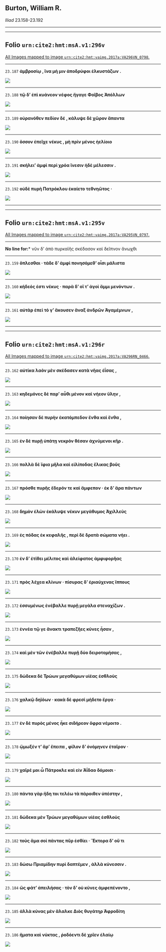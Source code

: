 ## Burton, William R.

*Iliad* 23.158-23.192

---

---

## **Folio `urn:cite2:hmt:msA.v1:296v`**



[All Images mapped to image `urn:cite2:hmt:vaimg.2017a:VA296VN_0798`.](http://www.homermultitext.org/ict2/index.html?urn=urn:cite2:hmt:vaimg.2017a:VA296VN_0798@0.4751,0.2411,0.4123,0.02130&urn=urn:cite2:hmt:vaimg.2017a:VA296VN_0798@0.4751,0.2610,0.4140,0.02130&urn=urn:cite2:hmt:vaimg.2017a:VA296VN_0798@0.4742,0.2830,0.4149,0.01798&urn=urn:cite2:hmt:vaimg.2017a:VA296VN_0798@0.4761,0.2997,0.4016,0.02130&urn=urn:cite2:hmt:vaimg.2017a:VA296VN_0798@0.4742,0.3216,0.4130,0.01867&urn=urn:cite2:hmt:vaimg.2017a:VA296VN_0798@0.4748,0.3391,0.4158,0.02075)

---- 

 `23.187`  **ἀμβροσίῳ , ἵνα μή μιν ἀποδρύφοι ἑλκυστάζων .** 

 <a href="http://www.homermultitext.org/ict2/index.html?urn=urn:cite2:hmt:vaimg.2017a:VA296VN_0798@0.4751,0.2411,0.4123,0.02130"><img src="http://beta.hpcc.uh.edu/scs/image/500/500/urn:cite2:hmt:vaimg.2017a:VA296VN_0798@0.4751,0.2411,0.4123,0.02130"/></a> 

---- 

 `23.188`  **τῷ δʼ ἐπὶ κυάνεον νέφος ἤγαγε Φοῖβος Ἀπόλλων** 

 <a href="http://www.homermultitext.org/ict2/index.html?urn=urn:cite2:hmt:vaimg.2017a:VA296VN_0798@0.4751,0.2610,0.4140,0.02130"><img src="http://beta.hpcc.uh.edu/scs/image/500/500/urn:cite2:hmt:vaimg.2017a:VA296VN_0798@0.4751,0.2610,0.4140,0.02130"/></a> 

---- 

 `23.189`  **οὐρανόθεν πεδίον δέ , κάλυψε δὲ χῶρον ἅπαντα** 

 <a href="http://www.homermultitext.org/ict2/index.html?urn=urn:cite2:hmt:vaimg.2017a:VA296VN_0798@0.4742,0.2830,0.4149,0.01798"><img src="http://beta.hpcc.uh.edu/scs/image/500/500/urn:cite2:hmt:vaimg.2017a:VA296VN_0798@0.4742,0.2830,0.4149,0.01798"/></a> 

---- 

 `23.190`  **ὅσσον ἐπεῖχε νέκυς , μὴ πρὶν μένος ἠελίοιο** 

 <a href="http://www.homermultitext.org/ict2/index.html?urn=urn:cite2:hmt:vaimg.2017a:VA296VN_0798@0.4761,0.2997,0.4016,0.02130"><img src="http://beta.hpcc.uh.edu/scs/image/500/500/urn:cite2:hmt:vaimg.2017a:VA296VN_0798@0.4761,0.2997,0.4016,0.02130"/></a> 

---- 

 `23.191`  **σκήλειʼ ἀμφὶ περὶ χρόα ἴνεσιν ἠδὲ μέλεσσιν .** 

 <a href="http://www.homermultitext.org/ict2/index.html?urn=urn:cite2:hmt:vaimg.2017a:VA296VN_0798@0.4742,0.3216,0.4130,0.01867"><img src="http://beta.hpcc.uh.edu/scs/image/500/500/urn:cite2:hmt:vaimg.2017a:VA296VN_0798@0.4742,0.3216,0.4130,0.01867"/></a> 

---- 

 `23.192`  **οὐδὲ πυρὴ Πατρόκλου ἐκαίετο τεθνηῶτος ·** 

 <a href="http://www.homermultitext.org/ict2/index.html?urn=urn:cite2:hmt:vaimg.2017a:VA296VN_0798@0.4748,0.3391,0.4158,0.02075"><img src="http://beta.hpcc.uh.edu/scs/image/500/500/urn:cite2:hmt:vaimg.2017a:VA296VN_0798@0.4748,0.3391,0.4158,0.02075"/></a> 

---

---

## **Folio `urn:cite2:hmt:msA.v1:295v`**



[All Images mapped to image `urn:cite2:hmt:vaimg.2017a:VA295VN_0797`.](http://www.homermultitext.org/ict2/index.html?urn=urn:cite2:hmt:vaimg.2017a:VA295VN_0797@0.4838,0.6642,0.4175,0.01867&urn=urn:cite2:hmt:vaimg.2017a:VA295VN_0797@0.4854,0.6862,0.4202,0.01466&urn=urn:cite2:hmt:vaimg.2017a:VA295VN_0797@0.4845,0.7032,0.4200,0.01660)

--- 

 **No line for:*** νῦν δʼ ἀπὸ πυρκαϊῆς σκέδασον καὶ δεῖπνον ἄνωχθι

---- 

 `23.159`  **ὅπλεσθαι · τάδε δʼ ἀμφὶ πονησόμεθʼ οἷσι μάλιστα** 

 <a href="http://www.homermultitext.org/ict2/index.html?urn=urn:cite2:hmt:vaimg.2017a:VA295VN_0797@0.4838,0.6642,0.4175,0.01867"><img src="http://beta.hpcc.uh.edu/scs/image/500/500/urn:cite2:hmt:vaimg.2017a:VA295VN_0797@0.4838,0.6642,0.4175,0.01867"/></a> 

---- 

 `23.160`  **κήδεός ἐστι νέκυς · παρὰ δʼ οἵ τʼ ἀγοὶ ἄμμι μενόντων .** 

 <a href="http://www.homermultitext.org/ict2/index.html?urn=urn:cite2:hmt:vaimg.2017a:VA295VN_0797@0.4854,0.6862,0.4202,0.01466"><img src="http://beta.hpcc.uh.edu/scs/image/500/500/urn:cite2:hmt:vaimg.2017a:VA295VN_0797@0.4854,0.6862,0.4202,0.01466"/></a> 

---- 

 `23.161`  **αὐτὰρ ἐπεὶ τό γʼ ἄκουσεν ἄναξ ἀνδρῶν Ἀγαμέμνων ,** 

 <a href="http://www.homermultitext.org/ict2/index.html?urn=urn:cite2:hmt:vaimg.2017a:VA295VN_0797@0.4845,0.7032,0.4200,0.01660"><img src="http://beta.hpcc.uh.edu/scs/image/500/500/urn:cite2:hmt:vaimg.2017a:VA295VN_0797@0.4845,0.7032,0.4200,0.01660"/></a> 

---

---

## **Folio `urn:cite2:hmt:msA.v1:296r`**



[All Images mapped to image `urn:cite2:hmt:vaimg.2017a:VA296RN_0466`.](http://www.homermultitext.org/ict2/index.html?urn=urn:cite2:hmt:vaimg.2017a:VA296RN_0466@0.2039,0.2118,0.4256,0.02420&urn=urn:cite2:hmt:vaimg.2017a:VA296RN_0466@0.2039,0.2372,0.4274,0.01867&urn=urn:cite2:hmt:vaimg.2017a:VA296RN_0466@0.2039,0.2582,0.4293,0.02075&urn=urn:cite2:hmt:vaimg.2017a:VA296RN_0466@0.2030,0.2811,0.4320,0.01591&urn=urn:cite2:hmt:vaimg.2017a:VA296RN_0466@0.2039,0.2935,0.4329,0.01936&urn=urn:cite2:hmt:vaimg.2017a:VA296RN_0466@0.2049,0.3156,0.4394,0.02006&urn=urn:cite2:hmt:vaimg.2017a:VA296RN_0466@0.2012,0.3300,0.4366,0.02144&urn=urn:cite2:hmt:vaimg.2017a:VA296RN_0466@0.2021,0.3528,0.4339,0.01591&urn=urn:cite2:hmt:vaimg.2017a:VA296RN_0466@0.2012,0.3687,0.4320,0.02144&urn=urn:cite2:hmt:vaimg.2017a:VA296RN_0466@0.2003,0.3907,0.4339,0.02213&urn=urn:cite2:hmt:vaimg.2017a:VA296RN_0466@0.2021,0.4102,0.4403,0.02213&urn=urn:cite2:hmt:vaimg.2017a:VA296RN_0466@0.2012,0.4261,0.4307,0.02503&urn=urn:cite2:hmt:vaimg.2017a:VA296RN_0466@0.1984,0.4422,0.4304,0.02586&urn=urn:cite2:hmt:vaimg.2017a:VA296RN_0466@0.1984,0.4642,0.4243,0.02241&urn=urn:cite2:hmt:vaimg.2017a:VA296RN_0466@0.2001,0.4827,0.4200,0.02365&urn=urn:cite2:hmt:vaimg.2017a:VA296RN_0466@0.2008,0.5061,0.4154,0.02102&urn=urn:cite2:hmt:vaimg.2017a:VA296RN_0466@0.1992,0.5213,0.4246,0.02227&urn=urn:cite2:hmt:vaimg.2017a:VA296RN_0466@0.1966,0.5412,0.4294,0.02462&urn=urn:cite2:hmt:vaimg.2017a:VA296RN_0466@0.1966,0.5640,0.4320,0.01425&urn=urn:cite2:hmt:vaimg.2017a:VA296RN_0466@0.1929,0.5793,0.4396,0.01992&urn=urn:cite2:hmt:vaimg.2017a:VA296RN_0466@0.1890,0.5992,0.4346,0.01992&urn=urn:cite2:hmt:vaimg.2017a:VA296RN_0466@0.1877,0.6152,0.4370,0.01992&urn=urn:cite2:hmt:vaimg.2017a:VA296RN_0466@0.1890,0.6342,0.4442,0.02462&urn=urn:cite2:hmt:vaimg.2017a:VA296RN_0466@0.1898,0.6539,0.4337,0.02213&urn=urn:cite2:hmt:vaimg.2017a:VA296RN_0466@0.1910,0.6714,0.4280,0.02531)

---- 

 `23.162`  **αὐτίκα λαὸν μὲν σκέδασεν κατὰ νῆας ἐΐσας ,** 

 <a href="http://www.homermultitext.org/ict2/index.html?urn=urn:cite2:hmt:vaimg.2017a:VA296RN_0466@0.2039,0.2118,0.4256,0.02420"><img src="http://beta.hpcc.uh.edu/scs/image/500/500/urn:cite2:hmt:vaimg.2017a:VA296RN_0466@0.2039,0.2118,0.4256,0.02420"/></a> 

---- 

 `23.163`  **κηδεμόνες δὲ παρʼ αὖθι μένον καὶ νήεον ὕλην ,** 

 <a href="http://www.homermultitext.org/ict2/index.html?urn=urn:cite2:hmt:vaimg.2017a:VA296RN_0466@0.2039,0.2372,0.4274,0.01867"><img src="http://beta.hpcc.uh.edu/scs/image/500/500/urn:cite2:hmt:vaimg.2017a:VA296RN_0466@0.2039,0.2372,0.4274,0.01867"/></a> 

---- 

 `23.164`  **ποίησαν δὲ πυρὴν ἑκατόμπεδον ἔνθα καὶ ἔνθα ,** 

 <a href="http://www.homermultitext.org/ict2/index.html?urn=urn:cite2:hmt:vaimg.2017a:VA296RN_0466@0.2039,0.2582,0.4293,0.02075"><img src="http://beta.hpcc.uh.edu/scs/image/500/500/urn:cite2:hmt:vaimg.2017a:VA296RN_0466@0.2039,0.2582,0.4293,0.02075"/></a> 

---- 

 `23.165`  **ἐν δὲ πυρῇ ὑπάτῃ νεκρὸν θέσαν ἀχνύμενοι κῆρ .** 

 <a href="http://www.homermultitext.org/ict2/index.html?urn=urn:cite2:hmt:vaimg.2017a:VA296RN_0466@0.2030,0.2811,0.4320,0.01591"><img src="http://beta.hpcc.uh.edu/scs/image/500/500/urn:cite2:hmt:vaimg.2017a:VA296RN_0466@0.2030,0.2811,0.4320,0.01591"/></a> 

---- 

 `23.166`  **πολλὰ δὲ ἴφια μῆλα καὶ εἰλίποδας ἕλικας βοῦς** 

 <a href="http://www.homermultitext.org/ict2/index.html?urn=urn:cite2:hmt:vaimg.2017a:VA296RN_0466@0.2039,0.2935,0.4329,0.01936"><img src="http://beta.hpcc.uh.edu/scs/image/500/500/urn:cite2:hmt:vaimg.2017a:VA296RN_0466@0.2039,0.2935,0.4329,0.01936"/></a> 

---- 

 `23.167`  **πρόσθε πυρῆς ἔδερόν τε καὶ ἄμφεπον · ἐκ δʼ ἄρα πάντων** 

 <a href="http://www.homermultitext.org/ict2/index.html?urn=urn:cite2:hmt:vaimg.2017a:VA296RN_0466@0.2049,0.3156,0.4394,0.02006"><img src="http://beta.hpcc.uh.edu/scs/image/500/500/urn:cite2:hmt:vaimg.2017a:VA296RN_0466@0.2049,0.3156,0.4394,0.02006"/></a> 

---- 

 `23.168`  **δημὸν ἑλὼν ἐκάλυψε νέκυν μεγάθυμος Ἀχιλλεὺς** 

 <a href="http://www.homermultitext.org/ict2/index.html?urn=urn:cite2:hmt:vaimg.2017a:VA296RN_0466@0.2012,0.3300,0.4366,0.02144"><img src="http://beta.hpcc.uh.edu/scs/image/500/500/urn:cite2:hmt:vaimg.2017a:VA296RN_0466@0.2012,0.3300,0.4366,0.02144"/></a> 

---- 

 `23.169`  **ἐς πόδας ἐκ κεφαλῆς , περὶ δὲ δρατὰ σώματα νήει .** 

 <a href="http://www.homermultitext.org/ict2/index.html?urn=urn:cite2:hmt:vaimg.2017a:VA296RN_0466@0.2021,0.3528,0.4339,0.01591"><img src="http://beta.hpcc.uh.edu/scs/image/500/500/urn:cite2:hmt:vaimg.2017a:VA296RN_0466@0.2021,0.3528,0.4339,0.01591"/></a> 

---- 

 `23.170`  **ἐν δʼ ἐτίθει μέλιτος καὶ ἀλείφατος ἀμφιφορῆας** 

 <a href="http://www.homermultitext.org/ict2/index.html?urn=urn:cite2:hmt:vaimg.2017a:VA296RN_0466@0.2012,0.3687,0.4320,0.02144"><img src="http://beta.hpcc.uh.edu/scs/image/500/500/urn:cite2:hmt:vaimg.2017a:VA296RN_0466@0.2012,0.3687,0.4320,0.02144"/></a> 

---- 

 `23.171`  **πρὸς λέχεα κλίνων · πίσυρας δʼ ἐριαύχενας ἵππους** 

 <a href="http://www.homermultitext.org/ict2/index.html?urn=urn:cite2:hmt:vaimg.2017a:VA296RN_0466@0.2003,0.3907,0.4339,0.02213"><img src="http://beta.hpcc.uh.edu/scs/image/500/500/urn:cite2:hmt:vaimg.2017a:VA296RN_0466@0.2003,0.3907,0.4339,0.02213"/></a> 

---- 

 `23.172`  **ἐσσυμένως ἐνέβαλλε πυρῇ μεγάλα στεναχίζων .** 

 <a href="http://www.homermultitext.org/ict2/index.html?urn=urn:cite2:hmt:vaimg.2017a:VA296RN_0466@0.2021,0.4102,0.4403,0.02213"><img src="http://beta.hpcc.uh.edu/scs/image/500/500/urn:cite2:hmt:vaimg.2017a:VA296RN_0466@0.2021,0.4102,0.4403,0.02213"/></a> 

---- 

 `23.173`  **ἐννέα τῷ γε ἄνακτι τραπεζῆες κύνες ἦσαν ,** 

 <a href="http://www.homermultitext.org/ict2/index.html?urn=urn:cite2:hmt:vaimg.2017a:VA296RN_0466@0.2012,0.4261,0.4307,0.02503"><img src="http://beta.hpcc.uh.edu/scs/image/500/500/urn:cite2:hmt:vaimg.2017a:VA296RN_0466@0.2012,0.4261,0.4307,0.02503"/></a> 

---- 

 `23.174`  **καὶ μὲν τῶν ἐνέβαλλε πυρῇ δύο δειροτομήσας ,** 

 <a href="http://www.homermultitext.org/ict2/index.html?urn=urn:cite2:hmt:vaimg.2017a:VA296RN_0466@0.1984,0.4422,0.4304,0.02586"><img src="http://beta.hpcc.uh.edu/scs/image/500/500/urn:cite2:hmt:vaimg.2017a:VA296RN_0466@0.1984,0.4422,0.4304,0.02586"/></a> 

---- 

 `23.175`  **δώδεκα δὲ Τρώων μεγαθύμων υἱέας ἐσθλοὺς** 

 <a href="http://www.homermultitext.org/ict2/index.html?urn=urn:cite2:hmt:vaimg.2017a:VA296RN_0466@0.1984,0.4642,0.4243,0.02241"><img src="http://beta.hpcc.uh.edu/scs/image/500/500/urn:cite2:hmt:vaimg.2017a:VA296RN_0466@0.1984,0.4642,0.4243,0.02241"/></a> 

---- 

 `23.176`  **χαλκῷ δηϊόων · κακὰ δὲ φρεσὶ μήδετο ἔργα ·** 

 <a href="http://www.homermultitext.org/ict2/index.html?urn=urn:cite2:hmt:vaimg.2017a:VA296RN_0466@0.2001,0.4827,0.4200,0.02365"><img src="http://beta.hpcc.uh.edu/scs/image/500/500/urn:cite2:hmt:vaimg.2017a:VA296RN_0466@0.2001,0.4827,0.4200,0.02365"/></a> 

---- 

 `23.177`  **ἐν δὲ πυρὸς μένος ἧκε σιδήρεον ὄφρα νέμοιτο .** 

 <a href="http://www.homermultitext.org/ict2/index.html?urn=urn:cite2:hmt:vaimg.2017a:VA296RN_0466@0.2008,0.5061,0.4154,0.02102"><img src="http://beta.hpcc.uh.edu/scs/image/500/500/urn:cite2:hmt:vaimg.2017a:VA296RN_0466@0.2008,0.5061,0.4154,0.02102"/></a> 

---- 

 `23.178`  **ᾤμωξέν τʼ ἄρʼ ἔπειτα , φίλον δʼ ὀνόμηνεν ἑταῖρον ·** 

 <a href="http://www.homermultitext.org/ict2/index.html?urn=urn:cite2:hmt:vaimg.2017a:VA296RN_0466@0.1992,0.5213,0.4246,0.02227"><img src="http://beta.hpcc.uh.edu/scs/image/500/500/urn:cite2:hmt:vaimg.2017a:VA296RN_0466@0.1992,0.5213,0.4246,0.02227"/></a> 

---- 

 `23.179`  **χαῖρέ μοι ὦ Πάτροκλε καὶ εἰν Ἀΐδαο δόμοισι ·** 

 <a href="http://www.homermultitext.org/ict2/index.html?urn=urn:cite2:hmt:vaimg.2017a:VA296RN_0466@0.1966,0.5412,0.4294,0.02462"><img src="http://beta.hpcc.uh.edu/scs/image/500/500/urn:cite2:hmt:vaimg.2017a:VA296RN_0466@0.1966,0.5412,0.4294,0.02462"/></a> 

---- 

 `23.180`  **πάντα γὰρ ἤδη τοι τελέω τὰ πάροιθεν ὑπέστην ,** 

 <a href="http://www.homermultitext.org/ict2/index.html?urn=urn:cite2:hmt:vaimg.2017a:VA296RN_0466@0.1966,0.5640,0.4320,0.01425"><img src="http://beta.hpcc.uh.edu/scs/image/500/500/urn:cite2:hmt:vaimg.2017a:VA296RN_0466@0.1966,0.5640,0.4320,0.01425"/></a> 

---- 

 `23.181`  **δώδεκα μὲν Τρώων μεγαθύμων υἱέας ἐσθλοὺς** 

 <a href="http://www.homermultitext.org/ict2/index.html?urn=urn:cite2:hmt:vaimg.2017a:VA296RN_0466@0.1929,0.5793,0.4396,0.01992"><img src="http://beta.hpcc.uh.edu/scs/image/500/500/urn:cite2:hmt:vaimg.2017a:VA296RN_0466@0.1929,0.5793,0.4396,0.01992"/></a> 

---- 

 `23.182`  **τοὺς ἅμα σοὶ πάντας πῦρ ἐσθίει · Ἕκτορα δʼ οὔ τι** 

 <a href="http://www.homermultitext.org/ict2/index.html?urn=urn:cite2:hmt:vaimg.2017a:VA296RN_0466@0.1890,0.5992,0.4346,0.01992"><img src="http://beta.hpcc.uh.edu/scs/image/500/500/urn:cite2:hmt:vaimg.2017a:VA296RN_0466@0.1890,0.5992,0.4346,0.01992"/></a> 

---- 

 `23.183`  **δώσω Πριαμίδην πυρὶ δαπτέμεν , ἀλλὰ κύνεσσιν .** 

 <a href="http://www.homermultitext.org/ict2/index.html?urn=urn:cite2:hmt:vaimg.2017a:VA296RN_0466@0.1877,0.6152,0.4370,0.01992"><img src="http://beta.hpcc.uh.edu/scs/image/500/500/urn:cite2:hmt:vaimg.2017a:VA296RN_0466@0.1877,0.6152,0.4370,0.01992"/></a> 

---- 

 `23.184`  **ὣς φάτʼ ἀπειλήσας · τὸν δʼ οὐ κύνες ἀμφεπένοντο ,** 

 <a href="http://www.homermultitext.org/ict2/index.html?urn=urn:cite2:hmt:vaimg.2017a:VA296RN_0466@0.1890,0.6342,0.4442,0.02462"><img src="http://beta.hpcc.uh.edu/scs/image/500/500/urn:cite2:hmt:vaimg.2017a:VA296RN_0466@0.1890,0.6342,0.4442,0.02462"/></a> 

---- 

 `23.185`  **ἀλλὰ κύνας μὲν ἄλαλκε Διὸς θυγάτηρ Ἀφροδίτη** 

 <a href="http://www.homermultitext.org/ict2/index.html?urn=urn:cite2:hmt:vaimg.2017a:VA296RN_0466@0.1898,0.6539,0.4337,0.02213"><img src="http://beta.hpcc.uh.edu/scs/image/500/500/urn:cite2:hmt:vaimg.2017a:VA296RN_0466@0.1898,0.6539,0.4337,0.02213"/></a> 

---- 

 `23.186`  **ἤματα καὶ νύκτας , ῥοδόεντι δὲ χρῖεν ἐλαίῳ** 

 <a href="http://www.homermultitext.org/ict2/index.html?urn=urn:cite2:hmt:vaimg.2017a:VA296RN_0466@0.1910,0.6714,0.4280,0.02531"><img src="http://beta.hpcc.uh.edu/scs/image/500/500/urn:cite2:hmt:vaimg.2017a:VA296RN_0466@0.1910,0.6714,0.4280,0.02531"/></a> 